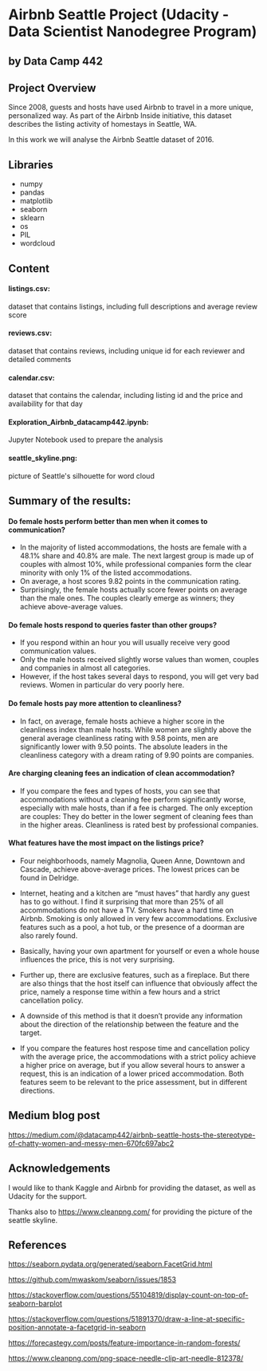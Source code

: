 # Airbnb Seattle Project (Udacity - Data Scientist Nanodegree Program)
## by Data Camp 442


## Project Overview

Since 2008, guests and hosts have used Airbnb to travel in a more unique, personalized way. 
As part of the Airbnb Inside initiative, this dataset describes the listing activity of homestays in Seattle, WA.

In this work we will analyse the Airbnb Seattle dataset of 2016.

## Libraries
- numpy
- pandas
- matplotlib
- seaborn
- sklearn
- os
- PIL
- wordcloud

## Content
#### listings.csv:
dataset that contains listings, including full descriptions and average review score

#### reviews.csv:
dataset that contains reviews, including unique id for each reviewer and detailed comments

#### calendar.csv:
dataset that contains the calendar, including listing id and the price and availability for that day

#### Exploration_Airbnb_datacamp442.ipynb:
Jupyter Notebook used to prepare the analysis

#### seattle_skyline.png:
picture of Seattle's silhouette for word cloud

## Summary of the results:
#### Do female hosts perform better than men when it comes to communication?
- In the majority of listed accommodations, the hosts are female with a 48.1% share and 40.8% are male. The next largest group is made up of couples with almost 10%, while professional companies form the clear minority with only 1% of the listed accommodations.
- On average, a host scores 9.82 points in the communication rating.
- Surprisingly, the female hosts actually score fewer points on average than the male ones. The couples clearly emerge as winners; they achieve above-average values.

#### Do female hosts respond to queries faster than other groups?
- If you respond within an hour you will usually receive very good communication values.
- Only the male hosts received slightly worse values ​​than women, couples and companies in almost all categories.
- However, if the host takes several days to respond, you will get very bad reviews. Women in particular do very poorly here.

#### Do female hosts pay more attention to cleanliness?
- In fact, on average, female hosts achieve a higher score in the cleanliness index than male hosts. While women are slightly above the general average cleanliness rating with 9.58 points, men are significantly lower with 9.50 points. The absolute leaders in the cleanliness category with a dream rating of 9.90 points are companies.

#### Are charging cleaning fees an indication of clean accommodation?
- If you  compare the fees and types of hosts, you can see that accommodations without a cleaning fee perform significantly worse, especially with male hosts, than if a fee is charged. The only exception are couples: They do better in the lower segment of cleaning fees than in the higher areas.
Cleanliness is rated best by professional companies.

#### What features have the most impact on the listings price?
- Four neighborhoods, namely Magnolia, Queen Anne, Downtown and Cascade, achieve above-average prices. The lowest prices can be found in Delridge.
  
- Internet, heating and a kitchen are “must haves” that hardly any guest has to go without. I find it surprising that more than 25% of all accommodations do not have a TV. Smokers have a hard time on Airbnb. Smoking is only allowed in very few accommodations. Exclusive features such as a pool, a hot tub, or the presence of a doorman are also rarely found.
  
- Basically, having your own apartment for yourself or even a whole house influences the price, this is not very surprising.
  
- Further up, there are exclusive features, such as a fireplace. But there are also things that the host itself can influence that obviously affect the price, namely a response time within a few hours and a strict cancellation policy.
  
- A downside of this method is that it doesn’t provide any information about the direction of the relationship between the feature and the target.
- If you compare the features host respose time and cancellation policy with the average price, the accommodations with a strict policy achieve a higher price on average, but if you allow several hours to answer a request, this is an indication of a lower priced accommodation. Both features seem to be relevant to the price assessment, but in different directions.

## Medium blog post
https://medium.com/@datacamp442/airbnb-seattle-hosts-the-stereotype-of-chatty-women-and-messy-men-670fc697abc2

## Acknowledgements
I would like to thank Kaggle and Airbnb for providing the dataset, as well as Udacity for the support.

Thanks also to https://www.cleanpng.com/ for providing the picture of the seattle skyline.

## References
https://seaborn.pydata.org/generated/seaborn.FacetGrid.html

https://github.com/mwaskom/seaborn/issues/1853

https://stackoverflow.com/questions/55104819/display-count-on-top-of-seaborn-barplot

https://stackoverflow.com/questions/51891370/draw-a-line-at-specific-position-annotate-a-facetgrid-in-seaborn

https://forecastegy.com/posts/feature-importance-in-random-forests/

https://www.cleanpng.com/png-space-needle-clip-art-needle-812378/

